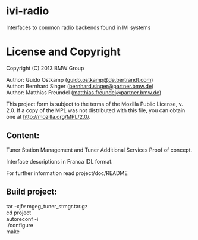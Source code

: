 # ivi-radio
Interfaces to common radio backends found in IVI systems

# License and Copyright
                                                                          
Copyright (C) 2013 BMW Group                                                  
                                                                              
Author: Guido Ostkamp     (guido.ostkamp@de.bertrandt.com)                    
Author: Bernhard Singer   (bernhard.singer@partner.bmw.de)                    
Author: Matthias Freundel (matthias.freundel@partner.bmw.de)                  
                                                                              
This project form is subject to the terms of the Mozilla Public License, v. 2.0. If a copy of the MPL was not distributed with this file, you can obtain one at http://mozilla.org/MPL/2.0/.                                                        
                                                                                  
## Content:                                                                      
Tuner Station Management and Tuner Additional Services Proof of concept.      
                                                                              
Interface descriptions in Franca IDL format.                                   
                                                                              
For further information read project/doc/README                               
                   
## Build project:                                                                
                                                                              
tar -xjfv mgeg_tuner_stmgr.tar.gz                                             
cd project                                                                    
autoreconf -i                                                                 
./configure                                                                   
make   
